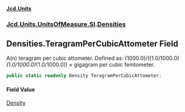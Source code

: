 #### [Jcd.Units](index.md 'index')
### [Jcd.Units.UnitsOfMeasure.SI](Jcd.Units.UnitsOfMeasure.SI.md 'Jcd.Units.UnitsOfMeasure.SI').[Densities](Densities.md 'Jcd.Units.UnitsOfMeasure.SI.Densities')

## Densities.TeragramPerCubicAttometer Field

A(n) teragram per cubic attometer. Defined as: (1000.0)/((1.0/1000.0)*(1.0/1000.0)*(1.0/1000.0)) × gigagram per cubic femtometer.

```csharp
public static readonly Density TeragramPerCubicAttometer;
```

#### Field Value
[Density](Density.md 'Jcd.Units.UnitTypes.Density')